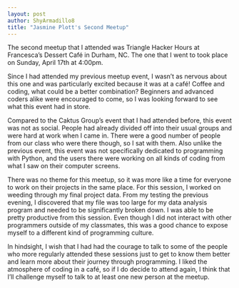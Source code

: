 ```yaml
---
layout: post
author: ShyArmadillo8
title: "Jasmine Plott's Second Meetup"
---
```


The second meetup that I attended was Triangle Hacker Hours at Francesca’s Dessert Café in Durham, NC.  The one that I went to took place on Sunday, April 17th at 4:00pm. 

Since I had attended my previous meetup event, I wasn’t as nervous about this one and was particularly excited because it was at a café! Coffee and coding, what could be a better combination? Beginners and advanced coders alike were encouraged to come, so I was looking forward to see what this event had in store.

Compared to the Caktus Group’s event that I had attended before, this event was not as social.  People had already divided off into their usual groups and were hard at work when I came in.  There were a good number of people from our class who were there though, so I sat with them.  Also unlike the previous event, this event was not specifically dedicated to programming with Python, and the users there were working on all kinds of coding from what I saw on their computer screens.  

There was no theme for this meetup, so it was more like a time for everyone to work on their projects in the same place. For this session, I worked on weeding through my final project data.  From my testing the previous evening, I discovered that my file was too large for my data analysis program and needed to be significantly broken down. I was able to be pretty productive from this session.   Even though I did not interact with other programmers outside of my classmates, this was a good chance to expose myself to a different kind of programming culture.

In hindsight, I wish that I had had the courage to talk to some of the people who more regularly attended these sessions just to get to know them better and learn more about their journey through programming.  I liked the atmosphere of coding in a café, so if I do decide to attend again, I think that I’ll challenge myself to talk to at least one new person at the meetup.
